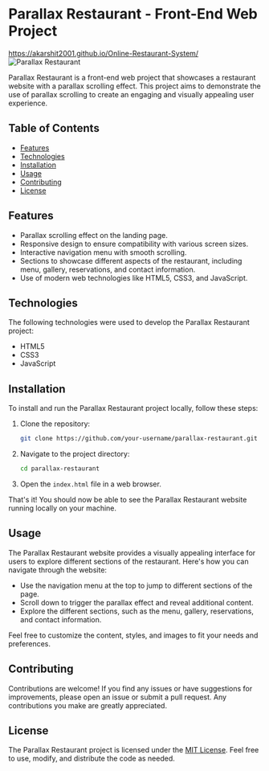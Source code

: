 

# Parallax Restaurant - Front-End Web Project

https://akarshit2001.github.io/Online-Restaurant-System/
![Parallax Restaurant](images/parallax-restaurant-demo.png)

Parallax Restaurant is a front-end web project that showcases a restaurant website with a parallax scrolling effect. This project aims to demonstrate the use of parallax scrolling to create an engaging and visually appealing user experience.

## Table of Contents

- [Features](#features)
- [Technologies](#technologies)
- [Installation](#installation)
- [Usage](#usage)
- [Contributing](#contributing)
- [License](#license)

## Features

- Parallax scrolling effect on the landing page.
- Responsive design to ensure compatibility with various screen sizes.
- Interactive navigation menu with smooth scrolling.
- Sections to showcase different aspects of the restaurant, including menu, gallery, reservations, and contact information.
- Use of modern web technologies like HTML5, CSS3, and JavaScript.

## Technologies

The following technologies were used to develop the Parallax Restaurant project:

- HTML5
- CSS3
- JavaScript

## Installation

To install and run the Parallax Restaurant project locally, follow these steps:

1. Clone the repository:

   ```bash
   git clone https://github.com/your-username/parallax-restaurant.git
   ```

2. Navigate to the project directory:

   ```bash
   cd parallax-restaurant
   ```

3. Open the `index.html` file in a web browser.

That's it! You should now be able to see the Parallax Restaurant website running locally on your machine.

## Usage

The Parallax Restaurant website provides a visually appealing interface for users to explore different sections of the restaurant. Here's how you can navigate through the website:

- Use the navigation menu at the top to jump to different sections of the page.
- Scroll down to trigger the parallax effect and reveal additional content.
- Explore the different sections, such as the menu, gallery, reservations, and contact information.

Feel free to customize the content, styles, and images to fit your needs and preferences.

## Contributing

Contributions are welcome! If you find any issues or have suggestions for improvements, please open an issue or submit a pull request. Any contributions you make are greatly appreciated.

## License

The Parallax Restaurant project is licensed under the [MIT License](LICENSE). Feel free to use, modify, and distribute the code as needed.
